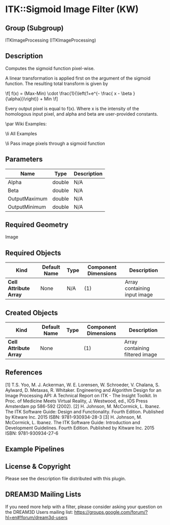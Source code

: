 # ITK::Sigmoid Image Filter (KW) 


## Group (Subgroup) ##

ITKImageProcessing (ITKImageProcessing)

## Description ##

Computes the sigmoid function pixel-wise.

A linear transformation is applied first on the argument of the sigmoid function. The resulting total transform is given by

 \f[ f(x) = (Max-Min) \cdot \frac{1}{\left(1+e^{- \frac{ x - \beta }{\alpha}}\right)} + Min \f]

Every output pixel is equal to f(x). Where x is the intensity of the homologous input pixel, and alpha and beta are user-provided constants.

\par Wiki Examples:

\li All Examples

\li Pass image pixels through a sigmoid function

## Parameters ##

| Name | Type | Description |
|------|------|-------------|
| Alpha | double| N/A |
| Beta | double| N/A |
| OutputMaximum | double| N/A |
| OutputMinimum | double| N/A |


## Required Geometry ##

Image

## Required Objects ##

| Kind | Default Name | Type | Component Dimensions | Description |
|------|--------------|------|----------------------|-------------|
| **Cell Attribute Array** | None | N/A | (1)  | Array containing input image

## Created Objects ##

| Kind | Default Name | Type | Component Dimensions | Description |
|------|--------------|------|----------------------|-------------|
| **Cell Attribute Array** | None |  | (1)  | Array containing filtered image

## References ##

[1] T.S. Yoo, M. J. Ackerman, W. E. Lorensen, W. Schroeder, V. Chalana, S. Aylward, D. Metaxas, R. Whitaker. Engineering and Algorithm Design for an Image Processing API: A Technical Report on ITK - The Insight Toolkit. In Proc. of Medicine Meets Virtual Reality, J. Westwood, ed., IOS Press Amsterdam pp 586-592 (2002). 
[2] H. Johnson, M. McCormick, L. Ibanez. The ITK Software Guide: Design and Functionality. Fourth Edition. Published by Kitware Inc. 2015 ISBN: 9781-930934-28-3
[3] H. Johnson, M. McCormick, L. Ibanez. The ITK Software Guide: Introduction and Development Guidelines. Fourth Edition. Published by Kitware Inc. 2015 ISBN: 9781-930934-27-6

## Example Pipelines ##



## License & Copyright ##

Please see the description file distributed with this plugin.

## DREAM3D Mailing Lists ##

If you need more help with a filter, please consider asking your question on the DREAM3D Users mailing list:
https://groups.google.com/forum/?hl=en#!forum/dream3d-users
